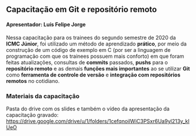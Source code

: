 ## Capacitação em Git e repositório remoto
#### **Apresentador: Luís Felipe Jorge**


Nessa capacitação para os trainees do segundo semestre de 2020 da **ICMC Júnior**, foi utilizado um método de aprendizado **prático**, por meio da construção de um código de exemplo em C (por ser a linguagem de programação com que os trainees possuem mais conforto) em que foram feitas atualizações, consultas de **commits** passados, **pushs** para o **repositório remoto** e as demais **funções mais importantes** ao se utilizar **Git** como **ferramenta de controle de versão** e **integração com repositórios remotos** no cotidiano.


### Materiais da capacitação

Pasta do drive com os slides e também o vídeo da apresentação da capacitação gravado:
https://drive.google.com/drive/u/1/folders/1cefqnoilWiC3PSxr6Ua9yl213y_kIUeO


